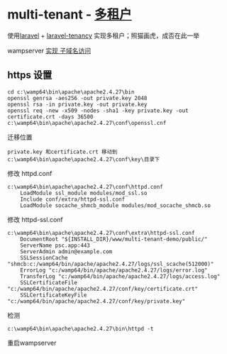 # multi-tenant - [多租户](https://legacy.gitbook.com/book/xushinongpinseo/multi-tenant/edit)

使用[laravel](https://laravel.com/docs/5.8) + [laravel-tenancy](https://laravel-tenancy.com/docs/hyn/5.4) 实现多租户；照猫画虎，成否在此一举

wampserver [实现 子域名访问](http://www.axertion.com/tutorials/2012/03/how-to-setup-local-subdomains-using-wampserver/)



## **https 设置**

```
cd c:\wamp64\bin\apache\apache2.4.27\bin
openssl genrsa -aes256 -out private.key 2048
openssl rsa -in private.key -out private.key
openssl req -new -x509 -nodes -sha1 -key private.key -out certificate.crt -days 36500
c:\wamp64\bin\apache\apache2.4.27\conf\openssl.cnf
```

迁移位置

```
private.key 和certificate.crt 移动到 c:\wamp64\bin\apache\apache2.4.27\conf\key\目录下
```

修改 httpd.conf

```
c:\wamp64\bin\apache\apache2.4.27\conf\httpd.conf
    LoadModule ssl_module modules/mod_ssl.so
    Include conf/extra/httpd-ssl.conf
    LoadModule socache_shmcb_module modules/mod_socache_shmcb.so
```

修改  httpd-ssl.conf

```
c:\wamp64\bin\apache\apache2.4.27\conf\extra\httpd-ssl.conf
    DocumentRoot "${INSTALL_DIR}/www/multi-tenant-demo/public/"
    ServerName psc.app:443
    ServerAdmin admin@example.com
    SSLSessionCache "shmcb:c:/wamp64/bin/apache/apache2.4.27/logs/ssl_scache(512000)"
    ErrorLog "c:/wamp64/bin/apache/apache2.4.27/logs/error.log"
    TransferLog "c:/wamp64/bin/apache/apache2.4.27/logs/access.log"
    SSLCertificateFile "c:/wamp64/bin/apache/apache2.4.27/conf/key/certificate.crt"
    SSLCertificateKeyFile "c:/wamp64/bin/apache/apache2.4.27/conf/key/private.key"
```

检测

```
c:\wamp64\bin\apache\apache2.4.27\bin\httpd -t
```

重启wampserver

